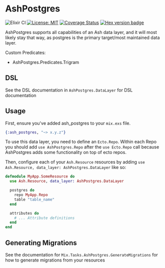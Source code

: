 # AshPostgres

![Elixir CI](https://github.com/ash-project/ash_postgres/workflows/Elixir%20CI/badge.svg)
[![License: MIT](https://img.shields.io/badge/License-MIT-yellow.svg)](https://opensource.org/licenses/MIT)
[![Coverage Status](https://coveralls.io/repos/github/ash-project/ash_postgres/badge.svg?branch=master)](https://coveralls.io/github/ash-project/ash_postgres?branch=master)
[![Hex version badge](https://img.shields.io/hexpm/v/ash_postgres.svg)](https://hex.pm/packages/ash_postgres)

AshPostgres supports all capabilities of an Ash data layer, and it will
most likely stay that way, as postgres is the primary target/most maintained
data layer.

Custom Predicates:

- AshPostgres.Predicates.Trigram

## DSL

See the DSL documentation in `AshPostgres.DataLayer` for DSL documentation

## Usage

First, ensure you've added ash_postgres to your `mix.exs` file.

```elixir
{:ash_postgres, "~> x.y.z"}
```

To use this data layer, you need to define an `Ecto.Repo`. Within each Repo you
should add `use AshPostgres.Repo` after the `use Ecto.Repo` call because
AshPostgres adds some functionality on top of ecto repos.

Then, configure each of your `Ash.Resource` resources by adding `use Ash.Resource, data_layer: AshPostgres.DataLayer` like so:

```elixir
defmodule MyApp.SomeResource do
  use Ash.Resource, data_layer: AshPostgres.DataLayer

  postgres do
    repo MyApp.Repo
    table "table_name"
  end

  attributes do
    # ... Attribute definitions
  end
end
```

## Generating Migrations

See the documentation for `Mix.Tasks.AshPostgres.GenerateMigrations` for how to generate
migrations from your resources
